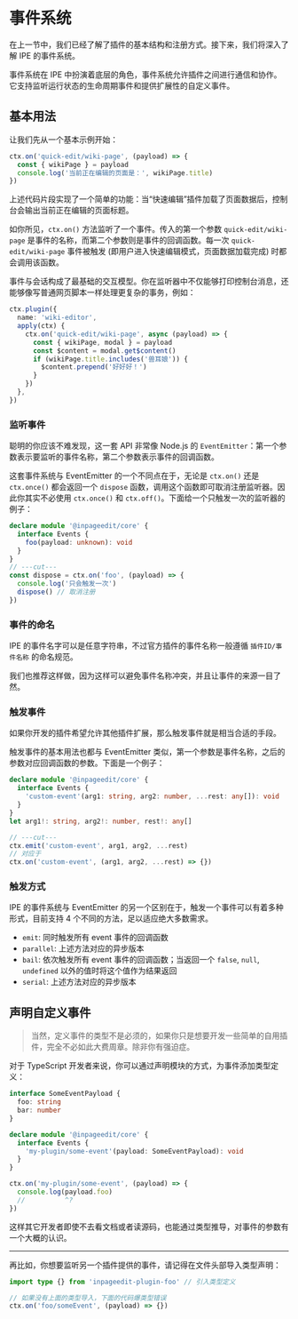# 事件系统

在上一节中，我们已经了解了插件的基本结构和注册方式。接下来，我们将深入了解 IPE 的事件系统。

事件系统在 IPE 中扮演着底层的角色，事件系统允许插件之间进行通信和协作。它支持监听运行状态的生命周期事件和提供扩展性的自定义事件。

## 基本用法

让我们先从一个基本示例开始：

```ts twoslash
ctx.on('quick-edit/wiki-page', (payload) => {
  const { wikiPage } = payload
  console.log('当前正在编辑的页面是：', wikiPage.title)
})
```

上述代码片段实现了一个简单的功能：当“快速编辑”插件加载了页面数据后，控制台会输出当前正在编辑的页面标题。

如你所见，`ctx.on()` 方法监听了一个事件。传入的第一个参数 `quick-edit/wiki-page` 是事件的名称，而第二个参数则是事件的回调函数。每一次 `quick-edit/wiki-page` 事件被触发 (即用户进入快速编辑模式，页面数据加载完成) 时都会调用该函数。

事件与会话构成了最基础的交互模型。你在监听器中不仅能够打印控制台消息，还能够像写普通网页脚本一样处理更复杂的事务，例如：

```ts
ctx.plugin({
  name: 'wiki-editor',
  apply(ctx) {
    ctx.on('quick-edit/wiki-page', async (payload) => {
      const { wikiPage, modal } = payload
      const $content = modal.get$content()
      if (wikiPage.title.includes('兽耳娘')) {
        $content.prepend('好好好！')
      }
    })
  },
})
```

### 监听事件

聪明的你应该不难发现，这一套 API 非常像 Node.js 的 `EventEmitter`：第一个参数表示要监听的事件名称，第二个参数表示事件的回调函数。

这套事件系统与 EventEmitter 的一个不同点在于，无论是 `ctx.on()` 还是 `ctx.once()` 都会返回一个 `dispose` 函数，调用这个函数即可取消注册监听器。因此你其实不必使用 `ctx.once()` 和 `ctx.off()`。下面给一个只触发一次的监听器的例子：

```ts twoslash
declare module '@inpageedit/core' {
  interface Events {
    foo(payload: unknown): void
  }
}
// ---cut---
const dispose = ctx.on('foo', (payload) => {
  console.log('只会触发一次')
  dispose() // 取消注册
})
```

### 事件的命名

IPE 的事件名字可以是任意字符串，不过官方插件的事件名称一般遵循 `插件ID/事件名称` 的命名规范。

我们也推荐这样做，因为这样可以避免事件名称冲突，并且让事件的来源一目了然。

### 触发事件

如果你开发的插件希望允许其他插件扩展，那么触发事件就是相当合适的手段。

触发事件的基本用法也都与 EventEmitter 类似，第一个参数是事件名称，之后的参数对应回调函数的参数。下面是一个例子：

```ts twoslash
declare module '@inpageedit/core' {
  interface Events {
    'custom-event'(arg1: string, arg2: number, ...rest: any[]): void
  }
}
let arg1!: string, arg2!: number, rest!: any[]

// ---cut---
ctx.emit('custom-event', arg1, arg2, ...rest)
// 对应于
ctx.on('custom-event', (arg1, arg2, ...rest) => {})
```

### 触发方式

IPE 的事件系统与 EventEmitter 的另一个区别在于，触发一个事件可以有着多种形式，目前支持 4 个不同的方法，足以适应绝大多数需求。

- `emit`: 同时触发所有 event 事件的回调函数
- `parallel`: 上述方法对应的异步版本
- `bail`: 依次触发所有 event 事件的回调函数；当返回一个 `false`, `null`, `undefined` 以外的值时将这个值作为结果返回
- `serial`: 上述方法对应的异步版本

## 声明自定义事件

> 当然，定义事件的类型不是必须的，如果你只是想要开发一些简单的自用插件，完全不必如此大费周章。除非你有强迫症。

对于 TypeScript 开发者来说，你可以通过声明模块的方式，为事件添加类型定义：

```ts twoslash
interface SomeEventPayload {
  foo: string
  bar: number
}

declare module '@inpageedit/core' {
  interface Events {
    'my-plugin/some-event'(payload: SomeEventPayload): void
  }
}

ctx.on('my-plugin/some-event', (payload) => {
  console.log(payload.foo)
  //          ^?
})
```

这样其它开发者即使不去看文档或者读源码，也能通过类型推导，对事件的参数有一个大概的认识。

---

再比如，你想要监听另一个插件提供的事件，请记得在文件头部导入类型声明：

```ts
import type {} from 'inpageedit-plugin-foo' // 引入类型定义

// 如果没有上面的类型导入，下面的代码爆类型错误
ctx.on('foo/someEvent', (payload) => {})
```
